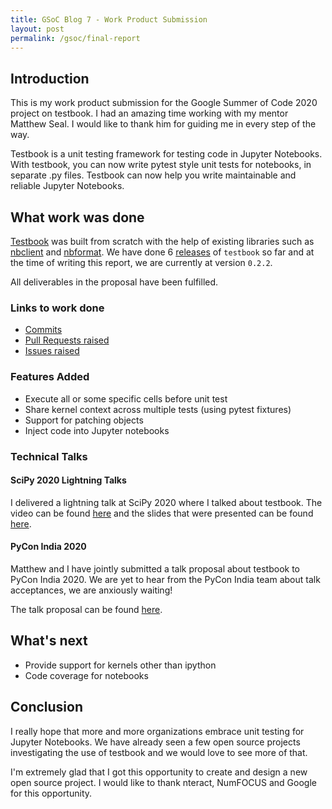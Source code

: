 ```yaml
---
title: GSoC Blog 7 - Work Product Submission
layout: post
permalink: /gsoc/final-report
---
```

## Introduction

This is my work product submission for the Google Summer of Code 2020 project on testbook. I had an amazing time working with my mentor Matthew Seal. I would like to thank him for guiding me in every step of the way.

Testbook is a unit testing framework for testing code in Jupyter Notebooks. With testbook, you can now write pytest style unit tests for notebooks, in separate .py files. Testbook can now help you write maintainable and reliable Jupyter Notebooks.

## What work was done

[Testbook][testbook] was built from scratch with the help of existing libraries such as [nbclient][nbclient] and [nbformat][nbformat]. We have done 6 [releases][releases] of `testbook` so far and at the time of writing this report, we are currently at version `0.2.2`.

All deliverables in the proposal have been fulfilled.

### Links to work done

- [Commits](https://github.com/nteract/testbook/commits?author=rohitsanj)
- [Pull Requests raised](https://github.com/nteract/testbook/pulls?q=is%3Apr+author%3Arohitsanj+)
- [Issues raised](https://github.com/nteract/testbook/issues?q=is%3Aissue+author%3Arohitsanj)

### Features Added

- Execute all or some specific cells before unit test
- Share kernel context across multiple tests (using pytest fixtures)
- Support for patching objects
- Inject code into Jupyter notebooks

### Technical Talks

#### SciPy 2020 Lightning Talks

I delivered a lightning talk at SciPy 2020 where I talked about testbook. The video can be found [here](https://youtu.be/oz1hA4c-i0E?t=72) and the slides that were presented can be found [here](https://speakerdeck.com/rohitsanj/testbook-unit-test-your-jupyter-notebooks).

#### PyCon India 2020

Matthew and I have jointly submitted a talk proposal about testbook to PyCon India 2020. We are yet to hear from the PyCon India team about talk acceptances, we are anxiously waiting!

The talk proposal can be found [here](https://in.pycon.org/cfp/2020/proposals/unit-testing-jupyter-notebooks-testbook~epYwV/).

## What's next

- Provide support for kernels other than ipython
- Code coverage for notebooks

## Conclusion

I really hope that more and more organizations embrace unit testing for Jupyter Notebooks. We have already seen a few open source projects investigating the use of testbook and we would love to see more of that.

I'm extremely glad that I got this opportunity to create and design a new open source project. I would like to thank nteract, NumFOCUS and Google for this opportunity.

[testbook]: https://github.com/nteract/testbook
[releases]: https://pypi.org/project/testbook/#history
[nbclient]: https://github.com/jupyter/nbclient
[nbformat]: https://github.com/jupyter/nbformat
